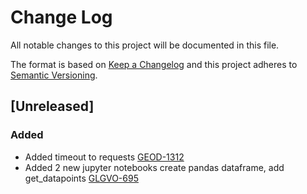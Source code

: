# Change Log

All notable changes to this project will be documented in this file.

The format is based on [Keep a Changelog](http://keepachangelog.com/)
and this project adheres to [Semantic Versioning](http://semver.org/).

## [Unreleased]

### Added 
- Added timeout to requests
  [GEOD-1312](https://opensource.ncsa.illinois.edu/jira/browse/GEOD-1312)
- Added 2 new jupyter notebooks create pandas dataframe, add get_datapoints
  [GLGVO-695](https://opensource.ncsa.illinois.edu/jira/browse/GLGVO-695)